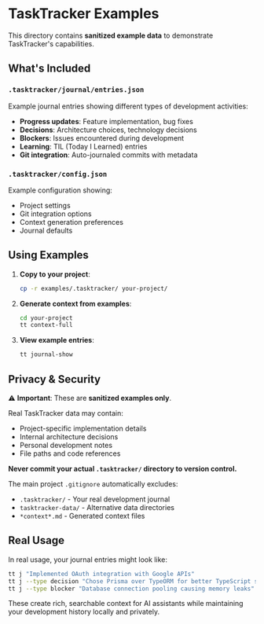 # TaskTracker Examples

This directory contains **sanitized example data** to demonstrate TaskTracker's capabilities.

## What's Included

### `.tasktracker/journal/entries.json`
Example journal entries showing different types of development activities:
- **Progress updates**: Feature implementation, bug fixes
- **Decisions**: Architecture choices, technology decisions  
- **Blockers**: Issues encountered during development
- **Learning**: TIL (Today I Learned) entries
- **Git integration**: Auto-journaled commits with metadata

### `.tasktracker/config.json`
Example configuration showing:
- Project settings
- Git integration options
- Context generation preferences
- Journal defaults

## Using Examples

1. **Copy to your project**:
   ```bash
   cp -r examples/.tasktracker/ your-project/
   ```

2. **Generate context from examples**:
   ```bash
   cd your-project
   tt context-full
   ```

3. **View example entries**:
   ```bash
   tt journal-show
   ```

## Privacy & Security

⚠️ **Important**: These are **sanitized examples only**. 

Real TaskTracker data may contain:
- Project-specific implementation details
- Internal architecture decisions
- Personal development notes
- File paths and code references

**Never commit your actual `.tasktracker/` directory to version control.**

The main project `.gitignore` automatically excludes:
- `.tasktracker/` - Your real development journal
- `tasktracker-data/` - Alternative data directories
- `*context*.md` - Generated context files

## Real Usage

In real usage, your journal entries might look like:
```bash
tt j "Implemented OAuth integration with Google APIs"
tt j --type decision "Chose Prisma over TypeORM for better TypeScript support"  
tt j --type blocker "Database connection pooling causing memory leaks"
```

These create rich, searchable context for AI assistants while maintaining your development history locally and privately. 